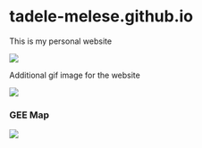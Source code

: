 # tadele-melese.github.io
This is my personal website

![](https://i.gifer.com/hEW.gif)

Additional gif image for the website

![](https://i.gifer.com/fxac.gif)

### GEE Map
![](https://raw.githubusercontent.com/gee-community/geemap/master/docs/assets/logo.png)